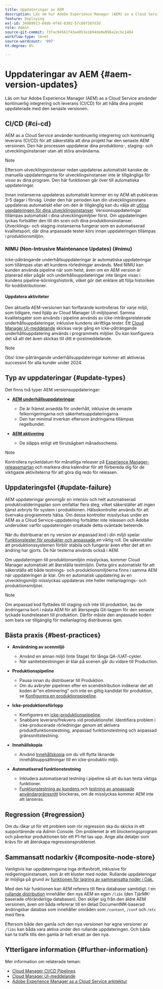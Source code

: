 ```yaml
---
title: Uppdateringar av AEM
description: Läs om hur Adobe Experience Manager (AEM) as a Cloud Service använder kontinuerlig integrering och leverans (CI/CD) för att hålla dina projekt uppdaterade med den senaste versionen.
feature: Deploying
exl-id: 36989913-69db-4f4d-8302-57c60f387d3d
role: Admin
source-git-commit: 73fac04561f43a4053e1694da9e096a2ecbc1484
workflow-type: tm+mt
source-wordcount: '997'
ht-degree: 0%

---
```



# Uppdateringar av AEM {#aem-version-updates}

Läs om hur Adobe Experience Manager (AEM) as a Cloud Service använder kontinuerlig integrering och leverans (CI/CD) för att hålla dina projekt uppdaterade med den senaste versionen.

## CI/CD {#ci-cd}

AEM as a Cloud Service använder kontinuerlig integrering och kontinuerlig leverans (CI/CD) för att säkerställa att dina projekt har den senaste AEM versionen. Den här processen uppdaterar dina produktions-, staging- och utvecklingsinstanser utan att störa användarna.

>[!NOTE]
> Eftersom utvecklingsinstanser redan uppdateras automatiskt kanske de manuella uppdateringarna för utvecklingsinstanser inte är tillgängliga för _vissa_ av dina program. Den här funktionen går över till automatiska uppdateringar.

Innan instanserna uppdateras automatiskt kommer en ny AEM att publiceras 3-5 dagar i förväg. Under den här perioden kan din utvecklingsinstans uppdateras automatiskt eller om den är tillgänglig kan du välja att [utlösa uppdateringen för dina utvecklingsinstanser](/help/implementing/cloud-manager/manage-environments.md#updating-dev-environment). Versionsuppdateringar tillämpas automatiskt i dina utvecklingsmiljöer först. Om uppdateringen lyckas fortsätter den till din scen och dina produktionsinstanser. Utvecklings- och staging-instanserna fungerar som en automatiserad kvalitetsport, där dina anpassade tester körs innan uppdateringen tillämpas i produktionsmiljön.

### NIMU (Non-Intrusive Maintenance Updates) {#nimu}

Icke-påträngande underhållsuppdateringar är automatiska uppdateringar som tillämpas utan att kundens rörledningar används.
Med NIMU kan kunden använda pipeline när som helst, även om en AEM version är planerad eller pågår och underhållsuppdateringar inte längre visas i kundens pipeline-körningshistorik, vilket gör det enklare att följa historiken för koddistributioner.

#### Uppdatera aktiviteter

Den aktuella AEM-versionen kan fortfarande kontrolleras för varje miljö, som tidigare, med hjälp av Cloud Manager UI-miljöpanel. Samma kvalitetsgater som används i pipeline används av icke-intrångsrelaterade underhållsuppdateringar, inklusive kundens skriftliga tester.
Ett [Cloud Manager UI-meddelande](/help/implementing/cloud-manager/notifications.md) skickas varje gång en icke-påträngande underhållsuppdatering används i programmets miljöer. Du kan konfigurera det så att det även skickas till ditt e-postmeddelande.

>[!NOTE]
>
> Obs! Icke-påträngande underhållsuppdateringar kommer att aktiveras successivt för alla kunder under 2024.


## Typ av uppdateringar {#update-types}

Det finns två typer AEM versionsuppdateringar:

* [**AEM underhållsuppdateringar**](/help/release-notes/maintenance/latest.md)

   * De är främst avsedda för underhåll, inklusive de senaste felkorrigeringarna och säkerhetsuppdateringarna.
   * Den har minimal inverkan eftersom ändringarna tillämpas regelbundet.

* [**AEM aktivering**](/help/release-notes/release-notes-cloud/release-notes-current.md)

   * De släpps enligt ett förutsägbart månadsschema.

>[!NOTE]
>
> Kontrollera nyckeldatum för månatliga releaser på [Experience Manager-releasemartan](https://experienceleague.adobe.com/docs/experience-manager-release-information/aem-release-updates/update-releases-roadmap.html#aem-as-cloud-service) och markera dina kalendrar för att förbereda dig för de viktigaste aktiviteterna för att göra dig redo för releasen.

## Uppdateringsfel {#update-failure}

AEM uppdateringar genomgår en intensiv och helt automatiserad produktvalideringsplan som omfattar flera steg, vilket säkerställer att ingen tjänst avbryts för system i produktionen. Hälsokontroller används för att övervaka programmets hälsa. Om dessa kontroller misslyckas under en AEM as a Cloud Service-uppdatering fortsätter inte releasen och Adobe undersöker varför uppdateringen orsakade detta oväntade beteende.

När du distribuerar en ny version av anpassad kod i din miljö spelar [Funktionstester för produkter och anpassade ](/help/implementing/cloud-manager/overview-test-results.md#functional-testing) en viktig roll. De säkerställer att produktionssystemen förblir stabila och fungerar även efter det att en ändring har gjorts. De här testerna används också i AEM.

Om uppdateringen till produktionsmiljön misslyckas, kommer Cloud Manager automatiskt att återställa testmiljön. Detta görs automatiskt för att säkerställa att både testnings- och produktionsmiljöerna finns i samma AEM när uppdateringen är klar.
Om en automatisk uppdatering av en utvecklingsmiljö misslyckas uppdateras inte heller mellanlagrings- och produktionsmiljöer.

>[!NOTE]
>
>Om anpassad kod flyttades till staging och inte till produktion, tas de ändringarna bort i nästa AEM för att återspegla Git-taggen för den senaste lyckade kundreleasen till produktion. Därför måste den anpassade koden som bara var tillgänglig för mellanlagring distribueras igen.

## Bästa praxis {#best-practices}

* **Användning av scenmiljö**
   * Använd en annan miljö (inte Stage) för långa QA-/UAT-cykler.
   * När sanitetstestningen är klar på scenen går du vidare till Production.

* **Produktionspipeline**
   * Pausa innan du distribuerar till Produktion.
   * Om du avbryter pipelinen efter en scendistribution indikerar det att koden är&quot;en eliminering&quot; och inte en giltig kandidat för produktion, se [Konfigurera en produktionspipeline](/help/implementing/cloud-manager/configuring-pipelines/configuring-production-pipelines.md).

* **Icke-produktionsförlopp**
   * Konfigurera en [icke-produktionspipeline](/help/implementing/cloud-manager/configuring-pipelines/configuring-non-production-pipelines.md#full-stack-code).
   * Snabbare leverans/frekvens vid produktionsfel. Identifiera problem i icke-producerade rörledningar genom att aktivera produktfunktionstestning, anpassad funktionstestning och anpassad gränssnittstestning.

* **Innehållskopia**
   * Använd [Innehållskopia](/help/implementing/developing/tools/content-copy.md) om du vill flytta liknande innehållsuppsättningar till en icke-produktiv miljö.

* **Automatiserad funktionstestning**
   * Inkludera automatiserad testning i pipeline så att du kan testa viktiga funktioner.
   * [Funktionstestning av kundens ](/help/implementing/cloud-manager/functional-testing.md#custom-functional-testing) och [testning av anpassade användargränssnitt](/help/implementing/cloud-manager/functional-testing.md#custom-ui-testing) blockeras, om de misslyckas kommer AEM inte att lanseras.

## Regression {#regression}

Om du råkar ut för ett problem som rör regression ska du skicka in ett supportärende via Admin Console. Om problemet är ett blockeringsprogram och påverkar produktionen bör ett P1-fel tas upp. Ange alla detaljer som krävs för att återskapa regressionsproblemet.

## Sammansatt nodarkiv {#composite-node-store}

Vanligtvis har uppdateringarna inga driftavbrott, inklusive för redigeringsinstansen, som är ett kluster med noder. Rullande uppdateringar är möjliga på grund av [funktionen för lagring av sammansatta noder i Oak.](https://jackrabbit.apache.org/oak/docs/nodestore/compositens.html)

Med den här funktionen kan AEM referera till flera databaser samtidigt. I en [rullande distribution](/help/implementing/deploying/overview.md#how-rolling-deployments-work) innehåller den nya AEM en egen `/libs` (den TjärMK-baserade oföränderliga databasen). Den skiljer sig från den äldre AEM versionen, även om båda refererar till en delad DocumentMK-baserad ändringsbar databas som innehåller områden som `/content`, `/conf` och `/etc` med flera.

Eftersom både den gamla och den nya versionen har egna versioner av `/libs` kan båda vara aktiva under den rullande uppdateringen. Och båda kan ta trafik tills den gamla är helt ersatt av den nya.

## Ytterligare information {#further-information}

Mer information om relaterade teman:

* [Cloud Manager CI/CD Pipelines](/help/implementing/cloud-manager/configuring-pipelines/introduction-ci-cd-pipelines.md)
* [Cloud Manager UI-meddelande](/help/implementing/cloud-manager/notifications.md)
* [Adobe Experience Manager as a Cloud Service arkitektur](/help/overview/architecture.md)
